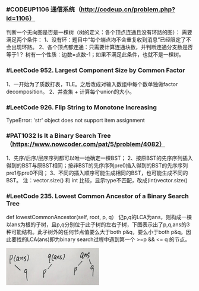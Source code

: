 ### #CODEUP1106 通信系统（http://codeup.cn/problem.php?id=1106）
判断一个无向图是否是一棵树（树的定义：各个顶点连通且没有环路的图）：
需要满足两个条件：
1、没有环：题目中“每个端点均不会重复收到消息”已经限定了不会出现环路。
2、各个顶点都连通：只需要计算连通块数，并判断连通分支数是否等于1？
树有一个性质：边数=点数-1；如果不满足此条件，也就不是一棵树。

### #LeetCode 952. Largest Component Size by Common Factor
1、一开始为了质数打表，TLE。之后改成对输入数组中每个数单独做factor decomposition。
2、并查集 + 计算每个union的大小。

### #LeetCode 926. Flip String to Monotone Increasing
TypeError: 'str' object does not support item assignment

### #PAT1032 Is It a Binary Search Tree （https://www.nowcoder.com/pat/5/problem/4082）
1、先序/后序/层序序列都可以唯一地确定一棵BST；
2、按原BST的先序序列插入得到的BST与原BST相同；按非BST的先序序列pre0插入得到的BST的先序序列pre1与pre0不同；
3、不同的插入顺序可能生成相同的BST，也可能生成不同的BST。
注：vector.size() 和 int 比较，显示type不匹配，改成(int)vector.size()

### #LeetCode 235. Lowest Common Ancestor of a Binary Search Tree
def lowestCommonAncestor(self, root, p, q）
记p,q的LCA为ans，则构成一棵以ans为根的子树，且p,q分别位于此子树的左右子树，下图表示出了p,q,ans的3种可能结构。此子树外的任何节点值要么大于both p&q，要么小于both p&q。因此要找的LCA(ans)即为binary search过程中遇到第一个 >=p && <= q 的节点。

<img src="LCA.jpg" width = "250" height = "100" div align=center />
